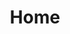 ---
title: Home
sections:
  - section_id: hero
    type: section_hero
    title: Aprende Compartiendo
    image: images/hero.jpeg
    content: >-
      ¡La mejor manera de aprender es compartir tus conocimientos!
  - section_id: features
    type: section_grid
    col_number: three
    grid_items:
      - title: Contenidos digitales
        content: >-
          Los contenidos digitales son cualquier pieza de información que podemos incluir en un medio digital. Pueden estar formados por textos, imágenes, vídeos, mapas… ¡No hay límite para la creatividad!
        actions:
          - label: Aprende aquí
            url: /contenidos-digitales
            style: link
      - title: Compartir información
        content: >-
          Las redes sociales son un elemento ubicuo en la vida moderna. Compartir nuestras experiencias de vida con amigos y familiares puede ser agradable.
        actions:
          - label: Aprende aquí
            url: /compartir-informacion
            style: link
      - title: Verificación en dos pasos
        content: >-
          También conocido como doble factor de autenticación (2FA), es una medida de seguridad con la que hacemos más difícil que alguien sin autorización acceda a la cuenta personal de aquel servicio que cuente con esta funcionalidad
        actions:
          - label: Aprende aquí
            url: /verificacion-dos-pasos
            style: link
  - section_id: features
    type: section_grid
    col_number: three
    grid_items:
      - title: Qué es una wiki
        content: >-
          Wiki es de origen hawaiano que significa: rápido. Comúnmente para abreviar esta palabra se utiliza Wiki y en términos tecnológicos es un software para la creación de contenido de forma colaborativa.
        actions:
          - label: Aprende aquí
            url: /wiki
            style: link
      - title: Qué es una blog
        content: >-
          la palabra blog viene de la abreviación de weblog, lo que en español se traduce como «registro web». Por eso el sentido básico del blog es el de una bitácora o diario digital donde se va «registrando» contenido de forma cronológica.
        actions:
          - label: Aprende aquí
            url: /que-es-un-blog
            style: link
      - title: Crea un blog
        content: >-
          Sigue este pequeño tutorial y aprenderás a crear tu Blog personal o de negocio completamente gratis, sí serás visible a todo el mundo desde ahora.
        actions:
          - label: Aprende aquí
            url: /
            style: link
  - section_id: cta
    type: section_cta
    title: Competencias digitales
    subtitle: Existen muchas competencias digitales que podemos aprender. Te invitamos ha aprenderlas todas.
    actions:
      - label: Aprende aquí
        url: "https://competenciasdigitalesec.com"
        style: primary
seo:
  title: Aprende Compartiendo
  description: ¡La mejor manera de aprender es compartir tus conocimientos!
  extra:
    - name: 'og:type'
      value: website
      keyName: property
    - name: 'og:title'
      value: Aprende Compartiendo
      keyName: property
    - name: 'og:description'
      value: ¡La mejor manera de aprender es compartir tus conocimientos!
      keyName: property
    - name: 'og:image'
      value: "https://cdn.pixabay.com/photo/2014/03/24/17/06/hummingbird-295026_960_720.png"
      keyName: property
      relativeUrl: true
    - name: 'twitter:card'
      value: summary_large_image
    - name: 'twitter:title'
      value: Aprende Compartiendo
    - name: 'twitter:description'
      value: ¡La mejor manera de aprender es compartir tus conocimientos!
    - name: 'twitter:image'
      value: "https://cdn.pixabay.com/photo/2014/03/24/17/06/hummingbird-295026_960_720.png"
      relativeUrl: true
layout: advanced
---